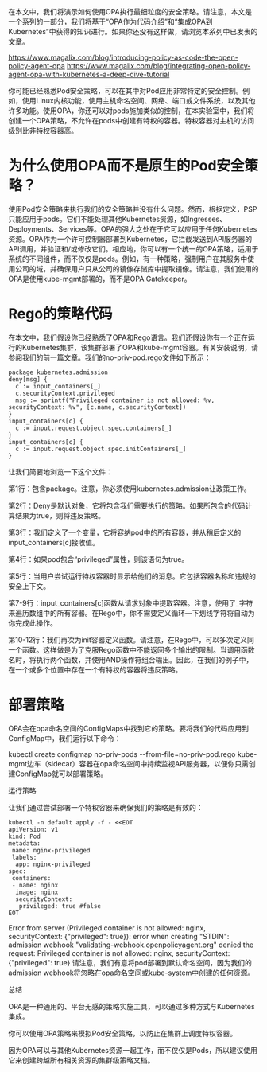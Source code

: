在本文中，我们将演示如何使用OPA执行最细粒度的安全策略。请注意，本文是一个系列的一部分，我们将基于“OPA作为代码介绍”和“集成OPA到Kubernetes”中获得的知识进行。如果你还没有这样做，请浏览本系列中已发表的文章。

https://www.magalix.com/blog/introducing-policy-as-code-the-open-policy-agent-opa
https://www.magalix.com/blog/integrating-open-policy-agent-opa-with-kubernetes-a-deep-dive-tutorial


你可能已经熟悉Pod安全策略，可以在其中对Pod应用非常特定的安全控制。例如，使用Linux内核功能，使用主机命名空间、网络、端口或文件系统，以及其他许多功能。使用OPA，你还可以对pods施加类似的控制，在本实验室中，我们将创建一个OPA策略，不允许在pods中创建有特权的容器。特权容器对主机的访问级别比非特权容器高。



# 为什么使用OPA而不是原生的Pod安全策略？

使用Pod安全策略来执行我们的安全策略并没有什么问题。然而，根据定义，PSP只能应用于pods。它们不能处理其他Kubernetes资源，如Ingresses、Deployments、Services等。OPA的强大之处在于它可以应用于任何Kubernetes资源。OPA作为一个许可控制器部署到Kubernetes，它拦截发送到API服务器的API调用，并验证和/或修改它们。相应地，你可以有一个统一的OPA策略，适用于系统的不同组件，而不仅仅是pods。例如，有一种策略，强制用户在其服务中使用公司的域，并确保用户只从公司的镜像存储库中提取镜像。请注意，我们使用的OPA是使用kube-mgmt部署的，而不是OPA Gatekeeper。



# Rego的策略代码

在本文中，我们假设你已经熟悉了OPA和Rego语言。我们还假设你有一个正在运行的Kubernetes集群，该集群部署了OPA和kube-mgmt容器。有关安装说明，请参阅我们的前一篇文章。我们的no-priv-pod.rego文件如下所示：
```
package kubernetes.admission
deny[msg] {
  c := input_containers[_]
  c.securityContext.privileged
  msg := sprintf("Privileged container is not allowed: %v, securityContext: %v", [c.name, c.securityContext])
}
input_containers[c] {
  c := input.request.object.spec.containers[_]
}
input_containers[c] {
  c := input.request.object.spec.initContainers[_]
}
```
让我们简要地浏览一下这个文件：

第1行：包含package。注意，你必须使用kubernetes.admission让政策工作。

第2行：Deny是默认对象，它将包含我们需要执行的策略。如果所包含的代码计算结果为true，则将违反策略。

第3行：我们定义了一个变量，它将容纳pod中的所有容器，并从稍后定义的input_containers[c]接收值。

第4行：如果pod包含“privileged”属性，则该语句为true。

第5行：当用户尝试运行特权容器时显示给他们的消息。它包括容器名称和违规的安全上下文。

第7-9行：input_containers[c]函数从请求对象中提取容器。注意，使用了_字符来遍历数组中的所有容器。在Rego中，你不需要定义循环—下划线字符将自动为你完成此操作。

第10-12行：我们再次为init容器定义函数。请注意，在Rego中，可以多次定义同一个函数。这样做是为了克服Rego函数中不能返回多个输出的限制。当调用函数名时，将执行两个函数，并使用AND操作符组合输出。因此，在我们的例子中，在一个或多个位置中存在一个有特权的容器将违反策略。



# 部署策略

OPA会在opa命名空间的ConfigMaps中找到它的策略。要将我们的代码应用到ConfigMap中，我们运行以下命令：

kubectl create configmap no-priv-pods --from-file=no-priv-pod.rego
kube-mgmt边车（sidecar）容器在opa命名空间中持续监视API服务器，以便你只需创建ConfigMap就可以部署策略。



运行策略

让我们通过尝试部署一个特权容器来确保我们的策略是有效的：
```
kubectl -n default apply -f - <<EOT
apiVersion: v1
kind: Pod
metadata:
 name: nginx-privileged
 labels:
  app: nginx-privileged
spec:
 containers:
 - name: nginx
  image: nginx
  securityContext:
   privileged: true #false
EOT
```
Error from server (Privileged container is not allowed: nginx, securityContext: {"privileged": true}): error when creating "STDIN": admission webhook "validating-webhook.openpolicyagent.org" denied the request: Privileged container is not allowed: nginx, securityContext: {"privileged": true}
请注意，我们有意将pod部署到默认命名空间，因为我们的admission webhook将忽略在opa命名空间或kube-system中创建的任何资源。



总结

OPA是一种通用的、平台无感的策略实施工具，可以通过多种方式与Kubernetes集成。

你可以使用OPA策略来模拟Pod安全策略，以防止在集群上调度特权容器。

因为OPA可以与其他Kubernetes资源一起工作，而不仅仅是Pods，所以建议使用它来创建跨越所有相关资源的集群级策略文档。
